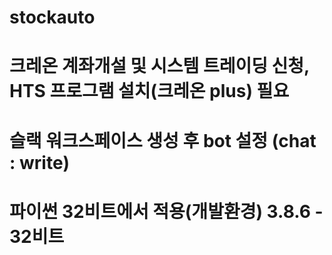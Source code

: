 # stockauto


# 크레온 계좌개설 및 시스템 트레이딩 신청, HTS 프로그램 설치(크레온 plus) 필요

# 슬랙 워크스페이스 생성 후 bot 설정 (chat : write)

# 파이썬 32비트에서 적용(개발환경) 3.8.6 - 32비트
